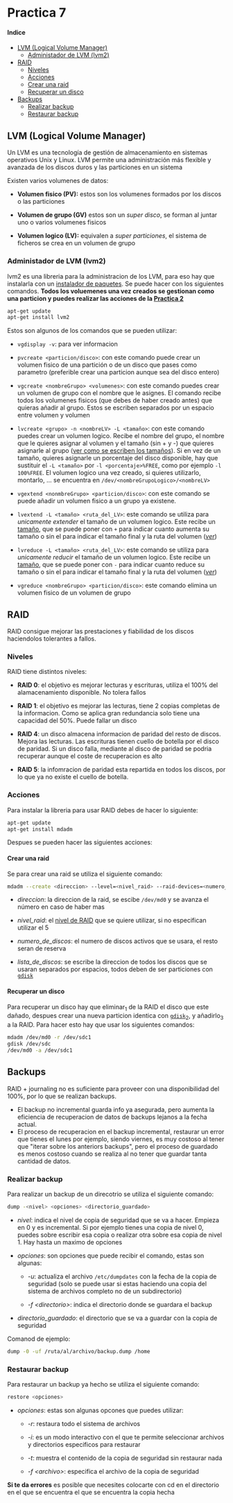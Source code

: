 # Practica 7

#### Indice

- [LVM (Logical Volume Manager)](#lvm)
    - [Administador de LVM (lvm2)](#administrador_lvm)
- [RAID](#raid)
    - [Niveles](#raid_lev)
    - [Acciones](#raid_acc)
    - [Crear una raid](#raid_create)
    - [Recuperar un disco](#raid_recuperate)
- [Backups](#backups)
    - [Realizar backup](#blackup_make)
    - [Restaurar backup](#blackup_restore)

## LVM (Logical Volume Manager) <a id="lvm">

Un LVM es una tecnología de gestión de almacenamiento en sistemas operativos Unix y Linux. LVM permite una administración más flexible y avanzada de los discos duros y las particiones en un sistema

Existen varios volumenes de datos:

- **Volumen fisico (PV):** estos son los volumenes formados por los discos o las particiones

- **Volumen de grupo (GV)** estos son un *super disco*, se forman al juntar uno o varios volumenes fisicos

- **Volumen logico (LV):** equivalen a *super particiones*, el sistema de ficheros se crea en un volumen de grupo

### Administador de LVM (lvm2) <a id="administrador_lvm">

lvm2 es una libreria para la administracion de los LVM, para eso hay que instalarla con un [instalador de paquetes](Practica4.md#apt_install). Se puede hacer con los siguientes comandos. **Todos los voluemenes una vez creados se gestionan como una particion y puedes realizar las acciones de la [Practica 2](Practica2.md)**

~~~bash
apt-get update
apt-get install lvm2
~~~

Estos son algunos de los comandos que se pueden utilizar:

- ``vgdisplay -v``: para ver informacion <a id="cmd_ver_info_grupos">

- ``pvcreate <particion/disco>``: con este comando puede crear un volumen fisico de una partición o de un disco que pases como parametro (preferible crear una particion aunque sea del disco entero)

- ``vgcreate <nombreGrupo> <volumenes>``: con este comando puedes crear un volumen de grupo con el nombre que le asignes. El comando recibe todos los volumenes fisicos (que debes de haber creado antes) que quieras añadir al grupo. Estos se escriben separados por un espacio entre volumen y volumen

- ``lvcreate <grupo> -n <nombreLV> -L <tamaño>``: con este comando puedes crear un volumen logico. Recibe el nombre del grupo, el nombre que le quieres asignar al volumen y el tamaño (sin + y -) que quieres asignarle al grupo ([ver como se escriben los tamaños](Practica2.md#tabla_tam_part)). Si en vez de un tamaño, quieres asignarle un porcentaje del disco disponible, hay que sustituir el `-L <tamaño>` por `-l <porcentaje>%FREE`, como por ejemplo `-l 100%FREE`. El volumen logico una vez creado, si quieres utilizarlo, montarlo, ... se encuentra en `/dev/<nombreGrupoLogico>/<nombreLV>`

- ``vgextend <nonmbreGrupo> <particion/disco>``: con este comando se puede añadir un volumen fisico a un grupo ya existene.

- ``lvextend -L <tamaño> <ruta_del_LV>``: este comando se utiliza para *unicamente extender* el tamaño de un volumen logico. Este recibe un [tamaño](Practica2.md#tabla_tam_part), que se puede poner con ``+`` para indicar cuanto aumenta su tamaño o sin el para indicar el tamaño final y la ruta del volumen (*[ver](cmd_ver_info_grupos)*)

- ``lvreduce -L <tamaño> <ruta_del_LV>``: este comando se utiliza para *unicamente reducir* el tamaño de un volumen logico. Este recibe un [tamaño](Practica2.md#tabla_tam_part), que se puede poner con ``-`` para indicar cuanto reduce su tamaño o sin el para indicar el tamaño final y la ruta del volumen (*[ver](cmd_ver_info_grupos)*)

- ``vgreduce <nombreGrupo> <particion/disco>``: este comando elimina un volumen fisico de un volumen de grupo

## RAID <a id="raid">

RAID consigue mejorar las prestaciones y fiabilidad de los discos haciendolos tolerantes a fallos.

### Niveles <a id="raid_lev">

RAID tiene distintos niveles:

- **RAID 0**: el objetivo es mejorar lecturas y escrituras, utiliza el 100% del alamacenamiento disponible. No tolera fallos

- **RAID 1**: el objetivo es mejorar las lecturas, tiene 2 copias completas de la informacion. Como se aplica gran redundancia solo tiene una capacidad del 50%. Puede fallar un disco

- **RAID 4**: un disco almacena informacion de paridad del resto de discos. Mejora las lecturas. Las escrituras tienen cuello de botella por el disco de paridad. Si un disco falla, mediante al disco de paridad se podria recuperar aunque el coste de recuperacion es alto

- **RAID 5**: la infomracion de paridad esta repartida en todos los discos, por lo que ya no existe el cuello de botella.

### Acciones <a id="raid_acc">

Para instalar la libreria para usar RAID debes de hacer lo siguiente:

~~~bash
apt-get update
apt-get install mdadm
~~~

Despues se pueden hacer las siguientes acciones:

#### Crear una raid <a id="raid_create">

Se para crear una raid se utiliza el siguiente comando:

~~~bash
mdadm --create <direccion> --level=<nivel_raid> --raid-devices=<numero_de_discos> <lista_de_discos>
~~~

- *direccion*: la direccion de la raid, se escibe ``/dev/md0`` y se avanza el número en caso de haber mas

- *nivel_raid*: el [nivel de RAID](#raid_lev) que se quiere utilizar, si no especifican utilizar el 5

- *numero_de_discos*: el numero de discos activos que se usara, el resto seran de reserva

- *lista_de_discos*: se escribe la direccion de todos los discos que se usaran separados por espacios, todos deben de ser particiones con [``gdisk``](Practica2.md#hacer_part)

#### Recuperar un disco <a id="raid_recuperate">

Para recuperar un disco hay que eliminar<sub>1</sub> de la RAID el disco que este dañado, despues crear una nueva particion identica con [``gdisk``](Practica2.md#hacer_part)<sub>2</sub>, y añadirlo<sub>3</sub> a la RAID. Para hacer esto hay que usar los siguientes comandos:

~~~bash
mdadm /dev/md0 -r /dev/sdc1
gdisk /dev/sdc
/dev/md0 -a /dev/sdc1
~~~

## Backups <a id="backups">

RAID + journaling no es suficiente para proveer con una disponibilidad del 100%, por lo que se realizan backups. 
- El backup no incremental guarda info ya asegurada, pero aumenta la eficiencia 
de recuperacion de datos de backups lejanos a la fecha actual.  
- El proceso de recuperacion en el backup incremental, restaurar un error que 
tienes el lunes por ejemplo, siendo viernes, es muy costoso al tener que "iterar 
sobre los anteriors backups", pero el proceso de guardado es menos costoso 
cuando se realiza al no tener que guardar tanta cantidad de datos.

### Realizar backup <a id="blackup_make">

Para realizar un backup de un direcotrio se utiliza el siguiente comando:

~~~bash
dump -<nivel> <opciones> <directorio_guardado>
~~~

- *nivel*: indica el nivel de copia de seguridad que se va a hacer. Empieza en 0 y es incremental. Si por ejemplo tienes una copia de nivel 0, puedes sobre escribir esa copia o realizar otra sobre esa copia de nivel 1. Hay hasta un maximo de opciones

- *opciones*: son opciones que puede recibir el comando, estas son algunas:

    - *-u*: actualiza el archivo ``/etc/dumpdates`` con la fecha de la copia de seguridad (solo se puede usar si estas haciendo una copia del sistema de archivos completo no de un subdirectorio)

    - *-f \<directorio>*: indica el directorio donde se guardara el backup

- *directorio_guardado*: el directorio que se va a guardar con la copia de seguridad

Comanod de ejemplo:

~~~bash
dump -0 -uf /ruta/al/archivo/backup.dump /home
~~~

### Restaurar backup <a id="blackup_restore">

Para restaurar un backup ya hecho se utiliza el siguiente comando:

~~~bash
restore <opciones>
~~~

- *opciones*: estas son algunas opcones que puedes utilizar:

    - *-r*: restaura todo el sistema de archivos

    - *-i*: es un modo interactivo con el que te permite seleccionar archivos y directorios especificos para restaurar

    - *-t*: muestra el contenido de la copia de seguridad sin restaurar nada

    - *-f \<archivo>*: especifica el archivo de la copia de seguridad

**Si te da errores** es posible que necesites colocarte con cd en el directorio en el que se encuentra el que se encuentra la copia hecha   